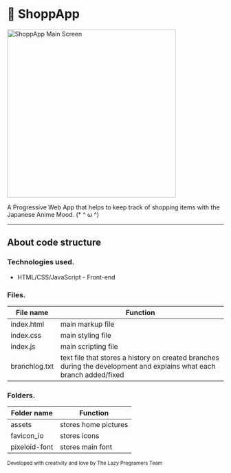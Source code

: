 <meta character = "UTF-8"> 

<h1> 🍙 ShoppApp </h1>

<img width="392" alt="ShoppApp Main Screen" src="https://github.com/DaTaDevo/ShopApp/assets/40675303/d36dbb1b-4f02-4399-9549-0498bf1d4320">


<p> A Progressive Web App that helps to keep track of shopping items with the Japanese Anime Mood. (* ^ ω ^) </p>

---
<h2>About code structure </h2>

<h3>Technologies used.</h3>

* HTML/CSS/JavaScript - Front-end


<h3> Files.</h3>

| File name | Function |
| ---------- | ---------- |
| index.html | main markup file |
| index.css | main styling file |
| index.js | main scripting file |
| branchlog.txt | text file that stores a history on created branches during the development and explains what each branch added/fixed |


<h3> Folders.</h3>

| Folder name | Function |
| ---------- | ---------- |
| assets | stores home pictures |
| favicon_io | stores icons |
| pixeloid-font | stores main font |

<sub> Developed with creativity and love by The Lazy Programers Team </sub>
